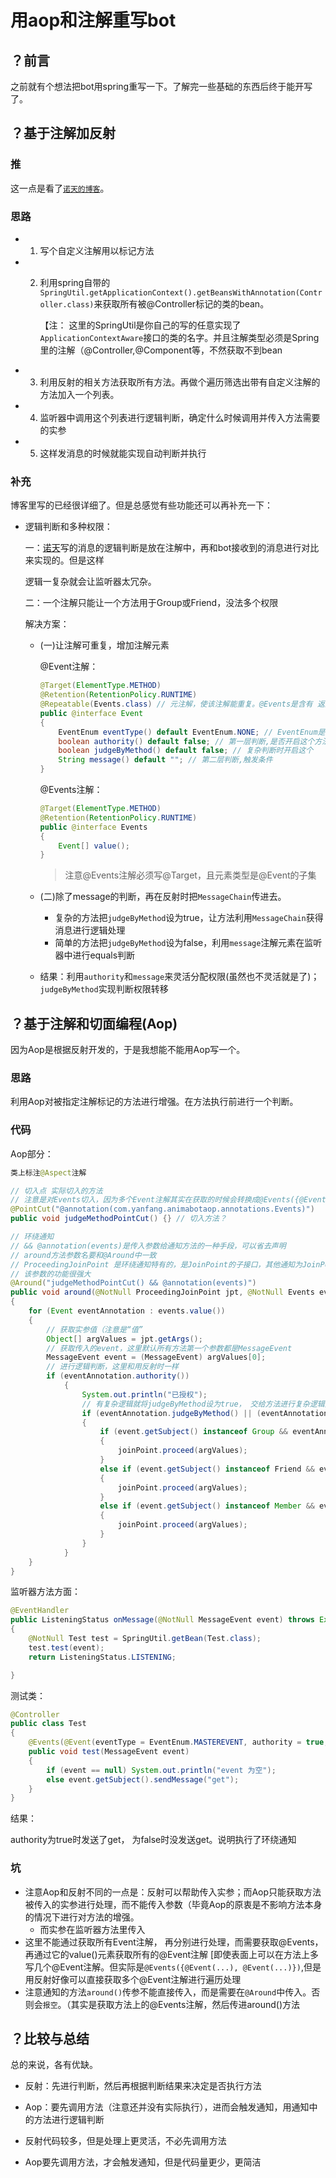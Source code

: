 # 用aop和注解重写bot


## ？前言

之前就有个想法把bot用spring重写一下。了解完一些基础的东西后终于能开写了。

## ？基于注解加反射

### 推

这一点是看了[`诺天的博客`](https://nuotian.furry.pro/blog/archives/244)。

### 思路

- 1. 写个自定义注解用以标记方法

- 2. 利用spring自带的`SpringUtil.getApplicationContext().getBeansWithAnnotation(Controller.class)`来获取所有被@Controller标记的类的bean。

     【注： 这里的SpringUtil是你自己的写的任意实现了`ApplicationContextAware`接口的类的名字。并且注解类型必须是Spring里的注解（@Controller,@Component等，不然获取不到bean

- 3. 利用反射的相关方法获取所有方法。再做个遍历筛选出带有自定义注解的方法加入一个列表。

- 4. 监听器中调用这个列表进行逻辑判断，确定什么时候调用并传入方法需要的实参

- 5. 这样发消息的时候就能实现自动判断并执行

### 补充

博客里写的已经很详细了。但是总感觉有些功能还可以再补充一下：

- 逻辑判断和多种权限：

  一：[诺天](https://nuotian.furry.pro/blog/)写的消息的逻辑判断是放在注解中，再和bot接收到的消息进行对比来实现的。但是这样

  逻辑一复杂就会让监听器太冗杂。

  二：一个注解只能让一个方法用于Group或Friend，没法多个权限

  解决方案：

  - (一)让注解可重复，增加注解元素

    @Event注解：

    ```java
    @Target(ElementType.METHOD)
    @Retention(RetentionPolicy.RUNTIME)
    @Repeatable(Events.class) // 元注解，使该注解能重复。@Events是含有 返回Event[] 的方法的注解
    public @interface Event
    {
        EventEnum eventType() default EventEnum.NONE; // EventEnum是个枚举类
        boolean authority() default false; // 第一层判断,是否开启这个方法
        boolean judgeByMethod() default false; // 复杂判断时开启这个
        String message() default ""; // 第二层判断,触发条件
    }
    ```

    @Events注解：

    ```java
    @Target(ElementType.METHOD)
    @Retention(RetentionPolicy.RUNTIME)
    public @interface Events
    {
        Event[] value();
    }
    ```

    >  注意@Events注解必须写@Target，且元素类型是@Event的子集

  - (二)除了message的判断，再在反射时把`MessageChain`传进去。

    - 复杂的方法把`judgeByMethod`设为true，让方法利用`MessageChain`获得消息进行逻辑处理
    - 简单的方法把`judgeByMethod`设为false，利用`message`注解元素在监听器中进行equals判断

  - 结果：利用`authority`和`message`来灵活分配权限(虽然也不灵活就是了)；`judgeByMethod`实现判断权限转移

## ？基于注解和切面编程(Aop)

因为Aop是根据反射开发的，于是我想能不能用Aop写一个。

###  思路

利用Aop对被指定注解标记的方法进行增强。在方法执行前进行一个判断。

### 代码

Aop部分：

```java
类上标注@Aspect注解

// 切入点 实际切入的方法
// 注意是对Events切入，因为多个Event注解其实在获取的时候会转换成@Events({@Event(xx), @Event(xx)})
@PointCut("@annotation(com.yanfang.animabotaop.annotations.Events)")
public void judgeMethodPointCut() {} // 切入方法？

// 环绕通知
// && @annotation(events)是传入参数给通知方法的一种手段，可以省去声明
// around方法参数名要和@Around中一致
// ProceedingJoinPoint 是环绕通知特有的，是JoinPoint的子接口，其他通知为JoinPoint。
// 该参数的功能很强大
@Around("judgeMethodPointCut() && @annotation(events)")
public void around(@NotNull ProceedingJoinPoint jpt, @NotNull Events events) throws Throwable
{
    for (Event eventAnnotation : events.value())
    {
        // 获取实参值（注意是“值”
        Object[] argValues = jpt.getArgs();
        // 获取传入的event，这里默认所有方法第一个参数都是MessageEvent
        MessageEvent event = (MessageEvent) argValues[0];
        // 进行逻辑判断，这里和用反射时一样
        if (eventAnnotation.authority())
            {
                System.out.println("已授权");
                // 有复杂逻辑就将judgeByMethod设为true， 交给方法进行复杂逻辑处理
                if (eventAnnotation.judgeByMethod() || (eventAnnotation.message().equals(event.getMessage().contentToString())))
                {
                    if (event.getSubject() instanceof Group && eventAnnotation.eventType() == EventEnum.GROUPEVENT)
                    {
                        joinPoint.proceed(argValues);
                    }
                    else if (event.getSubject() instanceof Friend && eventAnnotation.eventType() == EventEnum.MASTEREVENT)
                    {
                        joinPoint.proceed(argValues);
                    }
                    else if (event.getSubject() instanceof Member && eventAnnotation.eventType() == EventEnum.TEMPEVENT)
                    {
                        joinPoint.proceed(argValues);
                    }
                }
            }
    }
}
```



监听器方法方面：

```java
@EventHandler
public ListeningStatus onMessage(@NotNull MessageEvent event) throws Exception
{
    @NotNull Test test = SpringUtil.getBean(Test.class);
    test.test(event);
    return ListeningStatus.LISTENING;

}
```

测试类：

```java
@Controller
public class Test
{
    @Events(@Event(eventType = EventEnum.MASTEREVENT, authority = true, message = "test"))
    public void test(MessageEvent event)
    {
        if (event == null) System.out.println("event 为空");
        else event.getSubject().sendMessage("get");
    }
}
```

结果：

authority为true时发送了get， 为false时没发送get。说明执行了环绕通知

### 坑

- 注意Aop和反射不同的一点是：反射可以帮助传入实参；而Aop只能获取方法被传入的实参进行处理，而不能传入参数（毕竟Aop的原衷是不影响方法本身的情况下进行对方法的增强。
  - 而实参在监听器方法里传入
- 这里不能通过获取所有Event注解， 再分别进行处理，而需要获取@Events，再通过它的value()元素获取所有的@Event注解 [即使表面上可以在方法上多写几个@Event注解。但实际是`@Events({@Event(...), @Event(...)})`,但是用反射好像可以直接获取多个@Event注解进行遍历处理
- 注意通知的方法`around()`传参不能直接传入，而是需要在`@Around`中传入。否则会`报空`。（其实是获取方法上的@Events注解，然后传进around()方法

## ？比较与总结

总的来说，各有优缺。

- 反射：先进行判断，然后再根据判断结果来决定是否执行方法
- Aop：要先调用方法（注意还并没有实际执行），进而会触发通知，用通知中的方法进行逻辑判断



-  反射代码较多，但是处理上更灵活，不必先调用方法
-  Aop要先调用方法，才会触发通知，但是代码量更少，更简洁
